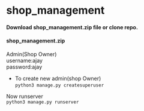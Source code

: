 # shop_management
#### Download shop_management.zip file or clone repo.
#### shop_management.zip

Admin(Shop Owner)</br>
username:ajay</br>
password:ajay

* To create new admin(shop Owner)</br>
```python3 manage.py createsuperuser```

Now runserver </br>
```python3 manage.py runserver```

